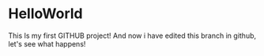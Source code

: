 # HelloWorld
This Is my first GITHUB project!
And now i have edited this branch in github, let's see what happens!
